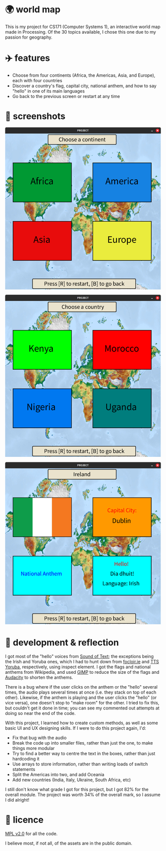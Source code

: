 # 🌍 world map

This is my project for CS171 (Computer Systems 1), an interactive world map made in Processing. Of
the 30 topics available, I chose this one due to my passion for geography.

# ✈️ features

- Choose from four continents (Africa, the Americas, Asia, and Europe), each with four countries
- Discover a country's flag, capital city, national anthem, and how to say "hello" in one of its 
main languages
- Go back to the previous screen or restart at any time

# 📸 screenshots

![The continent select screen.](/screenshots/continents.png)

![The country select screen for Africa.](/screenshots/countries.png)

![The screen for Ireland.](/screenshots/ireland.png)

# 🤔 development & reflection

I got most of the "hello" voices from [Sound of Text](https://soundoftext.com/); the exceptions 
being the Irish and Yoruba ones, which I had to hunt down from 
[focloir.ie](https://www.focloir.ie/) and [TTS Yoruba](https://ttsyoruba.com/), respectively, using
inspect element. I got the flags and national anthems from Wikipedia, and used 
[GIMP](https://www.gimp.org/) to reduce the size of the flags and 
[Audacity](https://www.audacityteam.org/) to shorten the anthems.

There is a bug where if the user clicks on the anthem or the "hello" several times, the audio plays
several times at once (i.e. they stack on top of each other). Likewise, if the anthem is playing 
and the user clicks the "hello" (or vice versa), one doesn't stop to "make room" for the other. I 
tried to fix this, but couldn't get it done in time; you can see my commented out attempts at doing 
so near the end of the code.

With this project, I learned how to create custom methods, as well as some basic UI and UX 
designing skills. If I were to do this project again, I'd:

- Fix that bug with the audio
- Break the code up into smaller files, rather than just the one, to make things more modular
- Try to find a better way to centre the text in the boxes, rather than just hardcoding it
- Use arrays to store information, rather than writing loads of switch statements
- Split the Americas into two, and add Oceania
- Add new countries (India, Italy, Ukraine, South Africa, etc)

I still don't know what grade I got for this project, but I got 82% for the overall module. The 
project was worth 34% of the overall mark, so I assume I did alright!

# 📄 licence

[MPL v2.0](https://www.mozilla.org/en-US/MPL/2.0/) for all the code.

I believe most, if not all, of the assets are in the public domain.
